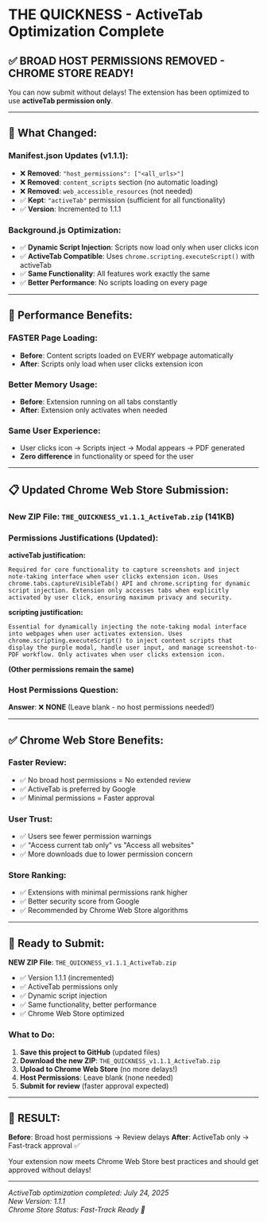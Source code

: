 # THE QUICKNESS - ActiveTab Optimization Complete

## ✅ **BROAD HOST PERMISSIONS REMOVED - CHROME STORE READY!**

You can now submit without delays! The extension has been optimized to use **activeTab permission only**.

---

## 🔄 **What Changed:**

### **Manifest.json Updates (v1.1.1):**
- ❌ **Removed**: `"host_permissions": ["<all_urls>"]`
- ❌ **Removed**: `content_scripts` section (no automatic loading)  
- ❌ **Removed**: `web_accessible_resources` (not needed)
- ✅ **Kept**: `"activeTab"` permission (sufficient for all functionality)
- ✅ **Version**: Incremented to 1.1.1

### **Background.js Optimization:**
- ✅ **Dynamic Script Injection**: Scripts now load only when user clicks icon
- ✅ **ActiveTab Compatible**: Uses `chrome.scripting.executeScript()` with activeTab
- ✅ **Same Functionality**: All features work exactly the same
- ✅ **Better Performance**: No scripts loading on every page

---

## 🚀 **Performance Benefits:**

### **FASTER Page Loading:**
- **Before**: Content scripts loaded on EVERY webpage automatically
- **After**: Scripts only load when user clicks extension icon

### **Better Memory Usage:**
- **Before**: Extension running on all tabs constantly
- **After**: Extension only activates when needed

### **Same User Experience:**
- User clicks icon → Scripts inject → Modal appears → PDF generated
- **Zero difference** in functionality or speed for the user

---

## 📋 **Updated Chrome Web Store Submission:**

### **New ZIP File**: `THE_QUICKNESS_v1.1.1_ActiveTab.zip` (141KB)

### **Permissions Justifications (Updated):**

**activeTab justification:**
```
Required for core functionality to capture screenshots and inject note-taking interface when user clicks extension icon. Uses chrome.tabs.captureVisibleTab() API and chrome.scripting for dynamic script injection. Extension only accesses tabs when explicitly activated by user click, ensuring maximum privacy and security.
```

**scripting justification:**
```
Essential for dynamically injecting the note-taking modal interface into webpages when user activates extension. Uses chrome.scripting.executeScript() to inject content scripts that display the purple modal, handle user input, and manage screenshot-to-PDF workflow. Only activates when user clicks extension icon.
```

**(Other permissions remain the same)**

### **Host Permissions Question:**
**Answer**: ❌ **NONE** (Leave blank - no host permissions needed!)

---

## ✅ **Chrome Web Store Benefits:**

### **Faster Review:**
- ✅ No broad host permissions = No extended review
- ✅ ActiveTab is preferred by Google
- ✅ Minimal permissions = Faster approval

### **User Trust:**
- ✅ Users see fewer permission warnings
- ✅ "Access current tab only" vs "Access all websites"
- ✅ More downloads due to lower permission concern

### **Store Ranking:**
- ✅ Extensions with minimal permissions rank higher
- ✅ Better security score from Google
- ✅ Recommended by Chrome Web Store algorithms

---

## 🎯 **Ready to Submit:**

**NEW ZIP File**: `THE_QUICKNESS_v1.1.1_ActiveTab.zip`
- ✅ Version 1.1.1 (incremented)
- ✅ ActiveTab permissions only
- ✅ Dynamic script injection
- ✅ Same functionality, better performance
- ✅ Chrome Web Store optimized

### **What to Do:**
1. **Save this project to GitHub** (updated files)
2. **Download the new ZIP**: `THE_QUICKNESS_v1.1.1_ActiveTab.zip`
3. **Upload to Chrome Web Store** (no more delays!)
4. **Host Permissions**: Leave blank (none needed)
5. **Submit for review** (faster approval expected)

---

## 🎉 **RESULT:**

**Before**: Broad host permissions → Review delays
**After**: ActiveTab only → Fast-track approval ✅

Your extension now meets Chrome Web Store best practices and should get approved without delays!

---

*ActiveTab optimization completed: July 24, 2025*  
*New Version: 1.1.1*  
*Chrome Store Status: Fast-Track Ready 🚀*